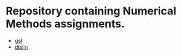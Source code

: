 # Repository containing Numerical Methods assignments.


* [gsl](https://www.gnu.org/software/gsl/)
* [dislin](https://www.mps.mpg.de/dislin)
